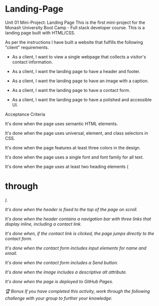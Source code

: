 # Landing-Page
Unit 01 Mini-Project: Landing Page
This is the first mini-project for the Monash University Boot Camp - Full stack developer course. This is a landing page built with HTML/CSS.

As per the instructions I have built a website that fulfills the following "client" requirements. 

 - As a client, I want to view a single webpage that collects a visitor's contact information.


 - As a client, I want the landing page to have a header and footer.


 - As a client, I want the landing page to have an image with a caption.


 - As a client, I want the landing page to have a contact form.


 - As a client, I want the landing page to have a polished and accessible UI.



Acceptance Criteria


It's done when the page uses semantic HTML elements.


It's done when the page uses universal, element, and class selectors in CSS.


It's done when the page features at least three colors in the design.


It's done when the page uses a single font and font family for all text.


It's done when the page uses at least two heading elements (<h1> through <h6>).


It's done when the header is fixed to the top of the page on scroll.


It's done when the header contains a navigation bar with three links that display inline, including a contact link.


It's done when, if the contact link is clicked, the page jumps directly to the contact form.


It's done when the contact form includes input elements for name and email.


It's done when the contact form includes a Send button.


It's done when the image includes a descriptive alt attribute.


It's done when the page is deployed to GitHub Pages.

🏆 Bonus
If you have completed this activity, work through the following challenge with your group to further your knowledge:
